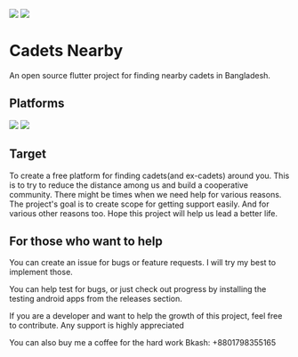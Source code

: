 [![](https://img.shields.io/badge/Dart-0175C2?style=for-the-badge&logo=dart&logoColor=white)]()
[![](https://img.shields.io/badge/Flutter-02569B?style=for-the-badge&logo=flutter&logoColor=white)]()
# Cadets Nearby

An open source flutter project for finding nearby cadets in Bangladesh.

## Platforms
[![](https://img.shields.io/badge/Android-3DDC84?style=for-the-badge&logo=android&logoColor=white)]()
[![](https://img.shields.io/badge/iOS-000000?style=for-the-badge&logo=ios&logoColor=white)]()

## Target

To create a free platform for finding cadets(and ex-cadets) around you.
This is to try to reduce the distance among us and build a cooperative community.
There might be times when we need help for various reasons. The project's goal is to create scope for getting support easily.
And for various other reasons too.
Hope this project will help us lead a better life.

## For those who want to help

You can create an issue for bugs or feature requests.
I will try my best to implement those.

You can help test for bugs, or just check out progress by installing the testing android apps from the releases section.

If you are a developer and want to help the growth of this project, feel free to contribute.
Any support is highly appreciated

You can also buy me a coffee for the hard work
Bkash: +8801798355165
